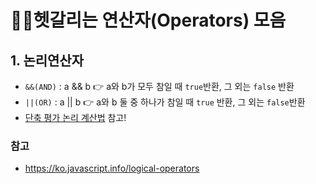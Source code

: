 # 🤷‍♂️헷갈리는 연산자(Operators) 모음

## 1. 논리연산자
- ```&&(AND)``` : a && b 👉 a와 b가 모두 참일 때 ```true```반환, 그 외는 ```false``` 반환
- ```||(OR)``` : a || b 👉 a와 b 둘 중 하나가 참일 때 ```true``` 반환, 그 외는 ```false```반환
- [단축 평가 논리 계산법](https://github.com/yyeonggg/TIL/blob/master/Javascript/short-circuit_evaluation.md) 참고!

### 참고
- https://ko.javascript.info/logical-operators
